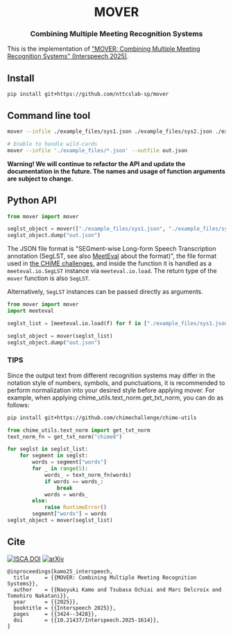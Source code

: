 <h1 align="center">MOVER</h1>
<h3 align="center">Combining Multiple Meeting Recognition Systems</h3>


This is the implementation of ["MOVER: Combining Multiple Meeting Recognition Systems" (Interspeech 2025)](https://www.isca-archive.org/interspeech_2025/kamo25_interspeech.html).

## Install


```
pip install git+https://github.com/nttcslab-sp/mover
```


## Command line tool


```sh
mover --infile ./example_files/sys1.json ./example_files/sys2.json ./example_files/sys3.json --outfile out.json

# Enable to handle wild-cards
mover --infile './example_files/*.json' --outfile out.json
```


**Warning! We will continue to refactor the API and update the documentation in the future. The names and usage of function arguments are subject to change.**

## Python API

```python
from mover import mover

seglst_object = mover(["./example_files/sys1.json", "./example_files/sys2.json", "./example_files/sys3.json"])
seglst_object.dump("out.json")
```

The JSON file format is "SEGment-wise Long-form Speech Transcription annotation (SegLST, see also [MeetEval](https://github.com/fgnt/meeteval/) about the format)", the file format used in [the CHiME challenges](http://chimechallenge.org/challenges/chime7/task1/index), and inside the function it is handled as a ``meeteval.io.SegLST`` instance via ``meeteval.io.load``. The return type of the ``mover`` function is also ``SegLST``.


Alternatively, ``SegLST`` instances can be passed directly as arguments.

```python
from mover import mover
import meeteval

seglst_list = [meeteval.io.load(f) for f in ["./example_files/sys1.json", "./example_files/sys2.json", "./example_files/sys3.json"]]

seglst_object = mover(seglst_list)
seglst_object.dump("out.json")
```

### TIPS

Since the output text from different recognition systems may differ in the notation style of numbers, symbols, and punctuations, it is recommended to perform normalization into your desired style before applying mover. For example, when applying chime_utils.text_norm.get_txt_norm, you can do as follows:

```sh
pip install git+https://github.com/chimechallenge/chime-utils
```

```python
from chime_utils.text_norm import get_txt_norm
text_norm_fn = get_txt_norm("chime8")

for seglst in seglst_list:
    for segment in seglst:
        words = segment["words"]
        for _ in range(5):
            words_ = text_norm_fn(words)
            if words == words_:
                break
            words = words_
        else:
            raise RuntimeError()
        segment["words"] = words
seglst_object = mover(seglst_list)
```


## Cite


[![ISCA DOI](https://img.shields.io/badge/ISCA/DOI-10.21437/Interspeech.2025--1614-blue.svg)](https://doi.org/10.21437/Interspeech.2025-1614)
[![arXiv](https://img.shields.io/badge/arXiv-2508.05055-b31b1b.svg)](https://arxiv.org/abs/2508.05055)



```
@inproceedings{kamo25_interspeech,
  title     = {{MOVER: Combining Multiple Meeting Recognition Systems}},
  author    = {{Naoyuki Kamo and Tsubasa Ochiai and Marc Delcroix and Tomohiro Nakatani}},
  year      = {{2025}},
  booktitle = {{Interspeech 2025}},
  pages     = {{3424--3428}},
  doi       = {{10.21437/Interspeech.2025-1614}},
}
```

